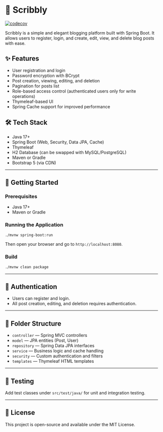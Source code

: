 # 📓 Scribbly

[![codecov](https://codecov.io/gh/Azshurith/scribbly/branch/master/graph/badge.svg?token=9ZF8NWC2QB)](https://codecov.io/gh/Azshurith/scribbly)

Scribbly is a simple and elegant blogging platform built with Spring Boot. It allows users to register, login, and create, edit, view, and delete blog posts with ease.

## ✨ Features

- User registration and login
- Password encryption with BCrypt
- Post creation, viewing, editing, and deletion
- Pagination for posts list
- Role-based access control (authenticated users only for write operations)
- Thymeleaf-based UI
- Spring Cache support for improved performance

## 🛠️ Tech Stack

- Java 17+
- Spring Boot (Web, Security, Data JPA, Cache)
- Thymeleaf
- H2 Database (can be swapped with MySQL/PostgreSQL)
- Maven or Gradle
- Bootstrap 5 (via CDN)
---

## 🚀 Getting Started

### Prerequisites

- Java 17+
- Maven or Gradle

### Running the Application

```bash
./mvnw spring-boot:run
```

Then open your browser and go to `http://localhost:8080`.

### Build

```bash
./mvnw clean package
```

---

## 🔐 Authentication

- Users can register and login.
- All post creation, editing, and deletion requires authentication.

---

## 📂 Folder Structure

- `controller` — Spring MVC controllers
- `model` — JPA entities (Post, User)
- `repository` — Spring Data JPA interfaces
- `service` — Business logic and cache handling
- `security` — Custom authentication and filters
- `templates` — Thymeleaf HTML templates

---

## 🧪 Testing

Add test classes under `src/test/java/` for unit and integration testing.

---

## 📄 License

This project is open-source and available under the MIT License.
